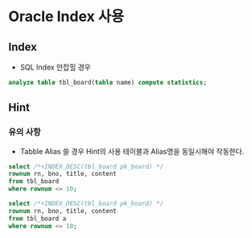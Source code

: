 # Oracle Index 사용

## Index

 - SQL Index 안잡힐 경우

```sql
analyze table tbl_board(table name) compute statistics;
 ```
## Hint

### 유의 사항

 - Tabble Alias 쓸 경우 Hint의 사용 테이블과 Alias명을 동일시해야 작동한다.
```sql
select /*+INDEX_DESC(tbl_board pk_board) */
rownum rn, bno, title, content
from tbl_board
where rownum <= 10;
```

```sql
select /*+INDEX_DESC(tbl_board pk_board) */
rownum rn, bno, title, content
from tbl_board a
where rownum <= 10;
```